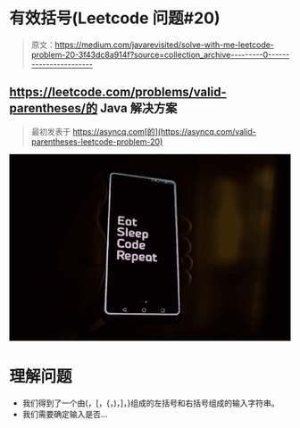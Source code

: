 # 有效括号(Leetcode 问题#20)

> 原文：<https://medium.com/javarevisited/solve-with-me-leetcode-problem-20-3f43dc8a914f?source=collection_archive---------0----------------------->

## https://leetcode.com/problems/valid-parentheses/的 Java 解决方案

> 最初发表于 https://asyncq.com[的](https://asyncq.com/valid-parentheses-leetcode-problem-20)

![](img/7431ea5d7e898ecaba6f075a77ec7dd5.png)

# 理解问题

*   我们得到了一个由(，[，{，)，]，}组成的左括号和右括号组成的输入字符串。
*   我们需要确定输入是否…